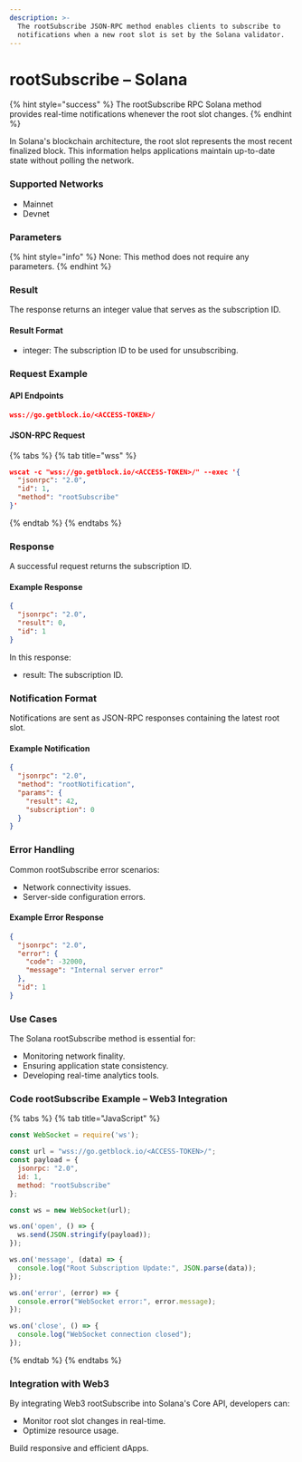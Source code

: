 ```yaml
---
description: >-
  The rootSubscribe JSON-RPC method enables clients to subscribe to
  notifications when a new root slot is set by the Solana validator.
---
```


# rootSubscribe – Solana

{% hint style="success" %}
The rootSubscribe RPC Solana method provides real-time notifications whenever the root slot changes.
{% endhint %}

In Solana's blockchain architecture, the root slot represents the most recent finalized block. This information helps applications maintain up-to-date state without polling the network.

### Supported Networks

* Mainnet
* Devnet

### Parameters

{% hint style="info" %}
None: This method does not require any parameters.
{% endhint %}

### Result

The response returns an integer value that serves as the subscription ID.

#### Result Format

* integer: The subscription ID to be used for unsubscribing.

### Request Example

#### API Endpoints

```json
wss://go.getblock.io/<ACCESS-TOKEN>/
```

#### JSON-RPC Request

{% tabs %}
{% tab title="wss" %}
```json
wscat -c "wss://go.getblock.io/<ACCESS-TOKEN>/" --exec '{
  "jsonrpc": "2.0",
  "id": 1,
  "method": "rootSubscribe"
}'
```
{% endtab %}
{% endtabs %}

### Response

A successful request returns the subscription ID.

#### Example Response

```json
{
  "jsonrpc": "2.0",
  "result": 0,
  "id": 1
}
```

In this response:

* result: The subscription ID.

### Notification Format

Notifications are sent as JSON-RPC responses containing the latest root slot.

#### Example Notification

```json
{
  "jsonrpc": "2.0",
  "method": "rootNotification",
  "params": {
    "result": 42,
    "subscription": 0
  }
}
```

### Error Handling

Common rootSubscribe error scenarios:

* Network connectivity issues.
* Server-side configuration errors.

#### Example Error Response

```json
{
  "jsonrpc": "2.0",
  "error": {
    "code": -32000,
    "message": "Internal server error"
  },
  "id": 1
}
```

### Use Cases

The Solana rootSubscribe method is essential for:

* Monitoring network finality.
* Ensuring application state consistency.
* Developing real-time analytics tools.

### Code rootSubscribe Example – Web3 Integration

{% tabs %}
{% tab title="JavaScript" %}
```javascript
const WebSocket = require('ws');

const url = "wss://go.getblock.io/<ACCESS-TOKEN>/";
const payload = {
  jsonrpc: "2.0",
  id: 1,
  method: "rootSubscribe"
};

const ws = new WebSocket(url);

ws.on('open', () => {
  ws.send(JSON.stringify(payload));
});

ws.on('message', (data) => {
  console.log("Root Subscription Update:", JSON.parse(data));
});

ws.on('error', (error) => {
  console.error("WebSocket error:", error.message);
});

ws.on('close', () => {
  console.log("WebSocket connection closed");
});
```
{% endtab %}
{% endtabs %}

### Integration with Web3

By integrating Web3 rootSubscribe into Solana's Core API, developers can:

* Monitor root slot changes in real-time.
* Optimize resource usage.

Build responsive and efficient dApps.
